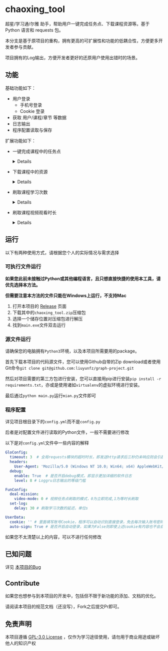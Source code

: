 # chaoxing_tool

超星/学习通/尔雅 助手，帮助用户一键完成任务点、下载课程资源等。基于 Python 语言和 requests 包。

本分支是基于原项目的重构，拥有更高的可扩展性和功能的低耦合性，方便更多开发者参与贡献。

项目拥有的Log输出，方便开发者更好的还原用户使用出错时的场景。

## 功能

基础功能如下：

- 用户登录
  - 手机号登录
  - Cookie 登录
- 获取 用户/课程/章节 等数据
- 日志输出
- 程序配置读取与保存

扩展功能如下：

- 一键完成课程中的任务点

  <details>

  ![deal_mission](./static/func_deal_mission.jpg)

  </details>

- 下载课程中的资源

  <details>

  ![media_download](./static/func_media_download.jpg)

  </details>

- 刷取课程学习次数

  <details>

  ![media_download](./static/func_set_log.jpg)

  </details>

- 刷取课程视频观看时长

  <details>

  ![media_download](./static/func_set_time.jpg)

  </details>

## 运行

以下有两种使用方式，请根据您个人的实际情况与需求选择

### 可执行文件运行

**如果您此前未接触过Python或其他编程语言，且只想直接快捷的使用本工具，请优先选择本方法。**

**但需要注意本方法的文件只能在Windows上运行，不支持Mac**

1. 打开本项目的 [Release](https://github.com/liuyunfz/chaoxing_tool/releases/latest) 页面
2. 下载其中的`chaoxing_tool.zip`压缩包
3. 选择一个储存位置对压缩包进行解压
4. 找到`main.exe`文件双击运行

### 源文件运行

请确保您的电脑拥有`Python3`环境，以及本项目所需要用的package。

首先下载本项目的代码源文件，您可以使用Github自带的Zip download或者使用Git命令`git clone git@github.com:liuyunfz/graph-project.git`

然后对项目需要的第三方包进行安装，您可以直接用pip进行安装`pip install -r requirements.txt`，亦或是使用诸如`virtualenv`的虚拟环境进行安装。

最后通过`python main.py`运行`mian.py`文件即可

### 程序配置

详见项目根目录下的`config.yml`而不是`config.py`

后者是对配置文件进行读取的Python文件，一般不需要进行修改

以下是对`config.yml`文件中一些内容的解释

```yaml
GloConfig:
  timeout: 3  # 全局requests模块的超时时长，即发送http请求后三秒仍未响应则会引起超时报错
  headers:
    User-Agent: 'Mozilla/5.0 (Windows NT 10.0; Win64; x64) AppleWebKit/537.36 (KHTML, like Gecko) Chrome/85.0.4183.102 Safari/537.36 Edg/85.0.564.51' #全局Http请求中协议头的UA设置
  debug:
    enable: True  # 是否开启debug模式，即显示更加详细的软件日志
    level: 8 # Loggru日志输出的等级门槛

FunConfig:
  deal-mission:
    video-mode: 0 # 视频任务点刷取的模式，0为立即完成,1为等时长刷取
  set-log:
    delay: 30 # 刷取学习次数的延迟，单位s

UserData:
  cookie: '' # 里面填写账号Cookie，程序可以自动识别直接登录，免去每次输入账号密码。但Cookie经过一段时间会过期，预计3-30天
  auto-sign: True # 是否开启自动登录，如果为False则即使上述cookie有内容也不会自动登录
```

如果您不太清楚以上的内容，可以不进行任何修改

## 已知问题

详见 [本项目的Bug](https://github.com/liuyunfz/chaoxing_tool/labels/bug)

## Contribute

如果您也想参与到本项目的开发中，包括但不限于新功能的添加、文档的优化。

请阅读本项目的规范文档（还没写），Fork之后提交Pr即可。

## 免责声明

本项目遵循 [GPL-3.0 License](https://github.com/liuyunfz/chaoxing_tool/blob/master/LICENSE) ，仅作为学习途径使用，请勿用于商业用途或破坏他人的知识产权

